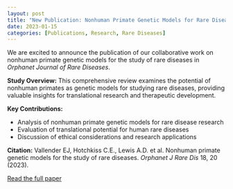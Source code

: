 ```yaml
---
layout: post
title: "New Publication: Nonhuman Primate Genetic Models for Rare Diseases"
date: 2023-01-15
categories: [Publications, Research, Rare Diseases]
---
```


We are excited to announce the publication of our collaborative work on nonhuman primate genetic models for the study of rare diseases in *Orphanet Journal of Rare Diseases*.

**Study Overview:**
This comprehensive review examines the potential of nonhuman primates as genetic models for studying rare diseases, providing valuable insights for translational research and therapeutic development.

**Key Contributions:**
- Analysis of nonhuman primate genetic models for rare disease research
- Evaluation of translational potential for human rare diseases
- Discussion of ethical considerations and research applications

**Citation:** Vallender EJ, Hotchkiss C.E., Lewis A.D. et al. Nonhuman primate genetic models for the study of rare diseases. *Orphanet J Rare Dis* 18, 20 (2023).

[Read the full paper](https://ojrd.biomedcentral.com/articles/10.1186/s13023-023-02619-3) 